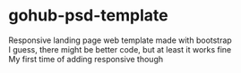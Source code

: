 # gohub-psd-template
Responsive landing page web template made with bootstrap  
I guess, there might be better code, but at least it works fine  
My first time of adding responsive though  
